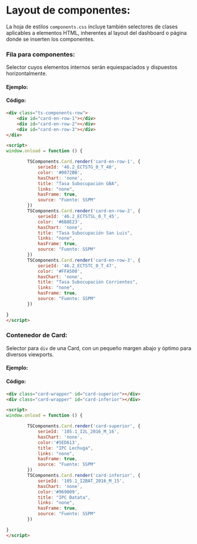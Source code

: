 <link type="text/css" rel="stylesheet" href="https://cdnjs.cloudflare.com/ajax/libs/font-awesome/5.8.2/css/all.min.css" media="all" />
<link rel="stylesheet" href="https://cdn.jsdelivr.net/gh/datosgobar/series-tiempo-ar-explorer@ts_components_2.6.10/dist/css/components.css" type="text/css">
<script type='text/javascript' src='https://cdn.jsdelivr.net/gh/datosgobar/series-tiempo-ar-explorer@ts_components_2.6.10/dist/js/components.js'></script>

<style>
.btn-primary {
    color: #ffffff;
    background-color: #0072bb;
}
</style>

# Layout de componentes:

La hoja de estilos `components.css` incluye también selectores de clases aplicables a elementos HTML, 
inherentes al layout del dashboard o página donde se inserten los componentes.


### Fila para componentes:
Selector cuyos elementos internos serán equiespaciados y dispuestos horizontalmente.
#### Ejemplo:
<div class="ts-components-row">
    <div id="card-en-row-1"></div>
    <div id="card-en-row-2"></div>
    <div id="card-en-row-3"></div>
</div>


#### Código:

```html
<div class="ts-components-row">
    <div id="card-en-row-1"></div>
    <div id="card-en-row-2"></div>
    <div id="card-en-row-3"></div>
</div>

<script>
window.onload = function () {

        TSComponents.Card.render('card-en-row-1', {
            serieId: '46.2_ECTSTG_0_T_40',
            color: '#0072BB',
            hasChart: 'none',
            title: "Tasa Subocupación GBA",
            links: "none",
            hasFrame: true,
            source: "Fuente: SSPM"
        }) 
        TSComponents.Card.render('card-en-row-2', {
            serieId: '46.2_ECTSTSL_0_T_45',
            color: '#6B8E23',
            hasChart: 'none',
            title: "Tasa Subocupación San Luis",
            links: "none",
            hasFrame: true,
            source: "Fuente: SSPM"
        })
        TSComponents.Card.render('card-en-row-3', {
            serieId: '46.2_ECTSTC_0_T_47',
            color: '#FFA500',
            hasChart: 'none',
            title: "Tasa Subocupación Corrientes",
            links: "none",
            hasFrame: true,
            source: "Fuente: SSPM"
        })

}
</script>
```

### Contenedor de Card:
Selector para `div` de una Card, con un pequeño margen abajo y óptimo para diversos viewports.
#### Ejemplo:
<div class="card-wrapper" id="card-superior"></div>
<div class="card-wrapper" id="card-inferior"></div>


#### Código:

```html
<div class="card-wrapper" id="card-superior"></div>
<div class="card-wrapper" id="card-inferior"></div>

<script>
window.onload = function () {

        TSComponents.Card.render('card-superior', {
            serieId: '105.1_I2L_2016_M_16',
            hasChart: 'none',
            color:'#5ED613',
            title: "IPC Lechuga",
            links: "none",
            hasFrame: true,
            source: "Fuente: SSPM"
        })
        TSComponents.Card.render('card-inferior', {
            serieId: '105.1_I2BAT_2016_M_15',
            hasChart: 'none',
            color:'#969009',
            title: "IPC Batata",
            links: "none",
            hasFrame: true,
            source: "Fuente: SSPM"
        })

}
</script>
```

<script>
    window.onload = function() {

        TSComponents.Card.render('card-en-row-1', {
            serieId: '46.2_ECTSTG_0_T_40',
            color: '#0072BB',
            hasChart: 'none',
            title: "Tasa Subocupación GBA",
            links: "none",
            hasFrame: true,
            source: "Fuente: SSPM"
        })  
        TSComponents.Card.render('card-en-row-2', {
            serieId: '46.2_ECTSTSL_0_T_45',
            color: '#6B8E23',
            hasChart: 'none',
            title: "Tasa Subocupación San Luis",
            links: "none",
            hasFrame: true,
            source: "Fuente: SSPM"
        })
        TSComponents.Card.render('card-en-row-3', {
            serieId: '46.2_ECTSTC_0_T_47',
            color: '#FFA500',
            hasChart: 'none',
            title: "Tasa Subocupación Corrientes",
            links: "none",
            hasFrame: true,
            source: "Fuente: SSPM"
        })

        TSComponents.Card.render('card-superior', {
            serieId: '105.1_I2L_2016_M_16',
            hasChart: 'none',
            color:'#5ED613',
            title: "IPC Lechuga",
            links: "none",
            hasFrame: true,
            source: "Fuente: SSPM"
        })
        TSComponents.Card.render('card-inferior', {
            serieId: '105.1_I2BAT_2016_M_15',
            hasChart: 'none',
            color:'#969009',
            title: "IPC Batata",
            links: "none",
            hasFrame: true,
            source: "Fuente: SSPM"
        })
        
}
</script>
